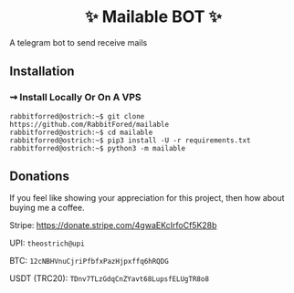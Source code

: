 <h1 align="center"> 
    ✨ Mailable BOT ✨ 
</h1>
A telegram bot to send receive mails


## Installation
### ⇝ Install Locally Or On A VPS

```console
rabbitforred@ostrich:~$ git clone https://github.com/RabbitFored/mailable
rabbitforred@ostrich:~$ cd mailable
rabbitforred@ostrich:~$ pip3 install -U -r requirements.txt
rabbitforred@ostrich:~$ python3 -m mailable
```

## Donations

<p> If you feel like showing your appreciation for this project, then how about buying me a coffee.</p>

Stripe:
https://donate.stripe.com/4gwaEKcIrfoCf5K28b

UPI: ```theostrich@upi```

BTC:
```12cNBHVnuCjriPfbfxPazHjpxffq6hRQDG```

USDT (TRC20):
```TDnv7TLzGdqCnZYavt68LupsfELUgTR8o8```
